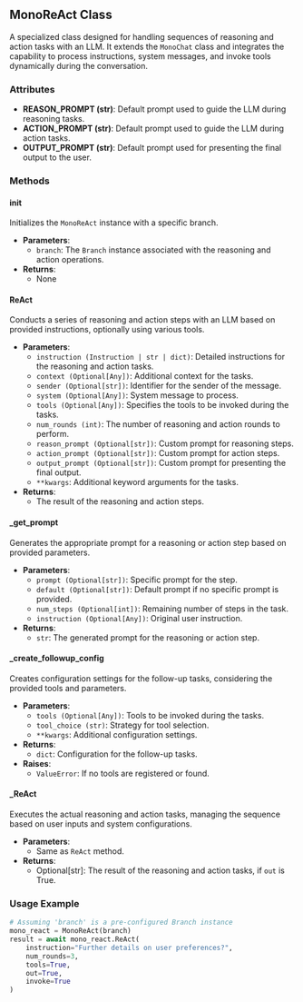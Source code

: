 ## MonoReAct Class
A specialized class designed for handling sequences of reasoning and action tasks with an LLM. It extends the `MonoChat` class and integrates the capability to process instructions, system messages, and invoke tools dynamically during the conversation.

### Attributes
- **REASON_PROMPT (str)**: Default prompt used to guide the LLM during reasoning tasks.
- **ACTION_PROMPT (str)**: Default prompt used to guide the LLM during action tasks.
- **OUTPUT_PROMPT (str)**: Default prompt used for presenting the final output to the user.

### Methods

#### __init__
Initializes the `MonoReAct` instance with a specific branch.
- **Parameters**:
  - `branch`: The `Branch` instance associated with the reasoning and action operations.
- **Returns**:
  - None

#### ReAct
Conducts a series of reasoning and action steps with an LLM based on provided instructions, optionally using various tools.
- **Parameters**:
  - `instruction (Instruction | str | dict)`: Detailed instructions for the reasoning and action tasks.
  - `context (Optional[Any])`: Additional context for the tasks.
  - `sender (Optional[str])`: Identifier for the sender of the message.
  - `system (Optional[Any])`: System message to process.
  - `tools (Optional[Any])`: Specifies the tools to be invoked during the tasks.
  - `num_rounds (int)`: The number of reasoning and action rounds to perform.
  - `reason_prompt (Optional[str])`: Custom prompt for reasoning steps.
  - `action_prompt (Optional[str])`: Custom prompt for action steps.
  - `output_prompt (Optional[str])`: Custom prompt for presenting the final output.
  - `**kwargs`: Additional keyword arguments for the tasks.
- **Returns**:
  - The result of the reasoning and action steps.

#### _get_prompt
Generates the appropriate prompt for a reasoning or action step based on provided parameters.
- **Parameters**:
  - `prompt (Optional[str])`: Specific prompt for the step.
  - `default (Optional[str])`: Default prompt if no specific prompt is provided.
  - `num_steps (Optional[int])`: Remaining number of steps in the task.
  - `instruction (Optional[Any])`: Original user instruction.
- **Returns**:
  - `str`: The generated prompt for the reasoning or action step.

#### _create_followup_config
Creates configuration settings for the follow-up tasks, considering the provided tools and parameters.
- **Parameters**:
  - `tools (Optional[Any])`: Tools to be invoked during the tasks.
  - `tool_choice (str)`: Strategy for tool selection.
  - `**kwargs`: Additional configuration settings.
- **Returns**:
  - `dict`: Configuration for the follow-up tasks.
- **Raises**:
  - `ValueError`: If no tools are registered or found.

#### _ReAct
Executes the actual reasoning and action tasks, managing the sequence based on user inputs and system configurations.
- **Parameters**:
  - Same as `ReAct` method.
- **Returns**:
  - Optional[str]: The result of the reasoning and action tasks, if `out` is True.

### Usage Example
```python
# Assuming 'branch' is a pre-configured Branch instance
mono_react = MonoReAct(branch)
result = await mono_react.ReAct(
    instruction="Further details on user preferences?",
    num_rounds=3,
    tools=True,
    out=True,
    invoke=True
)
